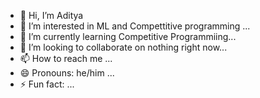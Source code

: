 - 👋 Hi, I’m Aditya
- 👀 I’m interested in ML and Compettitive programming  ...
- 🌱 I’m currently learning Competitive Programmiing...
- 💞️ I’m looking to collaborate on nothing right now...
- 📫 How to reach me ...
- 😄 Pronouns: he/him ...
- ⚡ Fun fact: ...

<!---
Aditya30307/Aditya30307 is a ✨ special ✨ repository because its `README.md` (this file) appears on your GitHub profile.
You can click the Preview link to take a look at your changes.
--->
